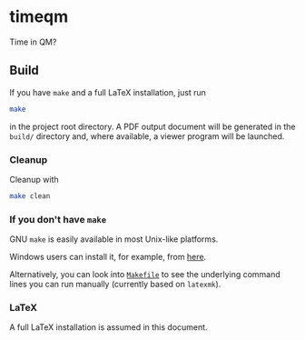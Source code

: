 # timeqm
Time in QM?

## Build
If you have `make` and a full LaTeX installation, just run
```bash
make
```
in the project root directory.
A PDF output document will be generated in the `build/` directory
and,
where available,
a viewer program will be launched.

### Cleanup
Cleanup with
```bash
make clean
```

### If you don't have `make`
GNU `make` is easily available in most Unix-like platforms.

Windows users can install it, for example, from
[here](http://gnuwin32.sourceforge.net/packages/make.htm).

Alternatively, you can look into [`Makefile`](Makefile)
to see the underlying command lines you can run manually
(currently based on `latexmk`).

### LaTeX
A full LaTeX installation is assumed in this document.
